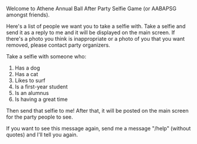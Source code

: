 Welcome to Athene Annual Ball After Party Selfie Game (or AABAPSG amongst friends).

Here's a list of people we want you to take a selfie with. Take a selfie and send it as a reply to me and it will be displayed on the main screen. If there's a photo you think is inappropriate or a photo of you that you want removed, please contact party organizers.

Take a selfie with someone who:

1. Has a dog
2. Has a cat
3. Likes to surf
4. Is a first-year student
5. Is an alumnus
6. Is having a great time

Then send that selfie to me! After that, it will be posted on the main screen for the party people to see.

If you want to see this message again, send me a message "/help" (without quotes) and I'll tell you again.
